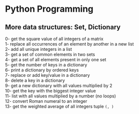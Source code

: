 <h1>Python Programming</h1>
<h2>More data structures: Set, Dictionary</h2>
0- get the square value of all integers of a matrix</br>
1- replace all occurrences of an element by another in a new list</br>
2- add all unique integers in a list</br>
3- get a set of common elements in two sets</br>
4- get a set of all elements present in only one set</br>
5- get the number of keys in a dictionary</br>
6- print a dictionary by ordered keys</br>
7- replace or add key/value in a dictionary</br>
8- delete a key in a dictionary</br>
9- get a new dictionary with all values multiplied by 2</br>
10- get the key with the biggest integer value</br>
11- list with all values multiplied by a number (no loops)</br>
12- convert Roman numeral to an integer</br>
13- get the weighted average of all integers tuple <code>(<score>, <weight>)</code></br>
